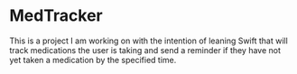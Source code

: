 # MedTracker

This is a project I am working on with the intention of leaning Swift that will track medications the user is taking and send a reminder if they have not yet taken a medication by the specified time.
